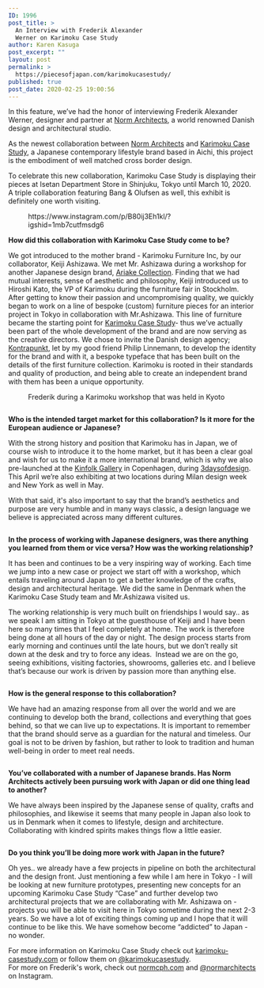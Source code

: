 ```yaml
---
ID: 1996
post_title: >
  An Interview with Frederik Alexander
  Werner on Karimoku Case Study
author: Karen Kasuga
post_excerpt: ""
layout: post
permalink: >
  https://piecesofjapan.com/karimokucasestudy/
published: true
post_date: 2020-02-25 19:00:56
---
```

<!-- wp:paragraph -->
<p>In this feature, we’ve had the honor of interviewing Frederik Alexander Werner, designer and partner at <a href="https://normcph.com/" target="_blank" rel="noreferrer noopener" aria-label=" (opens in a new tab)">Norm Architects</a>, a world renowned Danish design and architectural studio. </p>
<!-- /wp:paragraph -->

<!-- wp:paragraph -->
<p>As the newest collaboration between <a href="http://normcph.com" target="_blank" rel="noreferrer noopener" aria-label="Norm Architects (opens in a new tab)">Norm Architects</a> and <a href="https://www.karimoku-casestudy.com/" target="_blank" rel="noreferrer noopener" aria-label=" (opens in a new tab)">Karimoku Case Study</a>, a Japanese contemporary lifestyle brand based in Aichi, this project is the embodiment of well matched cross border design. </p>
<!-- /wp:paragraph -->

<!-- wp:paragraph -->
<p>To celebrate this new collaboration, Karimoku Case Study is displaying their pieces at Isetan Department Store in Shinjuku, Tokyo until March 10, 2020. A triple collaboration  featuring Bang &amp; Olufsen as well, this exhibit is definitely one worth visiting. </p>
<!-- /wp:paragraph -->

<!-- wp:core-embed/instagram {"url":"https://www.instagram.com/p/B80ij3Eh1kl/?igshid=1mb7cutfmsdg6","type":"rich","providerNameSlug":"instagram","className":""} -->
<figure class="wp-block-embed-instagram wp-block-embed is-type-rich is-provider-instagram"><div class="wp-block-embed__wrapper">
https://www.instagram.com/p/B80ij3Eh1kl/?igshid=1mb7cutfmsdg6
</div></figure>
<!-- /wp:core-embed/instagram -->

<!-- wp:paragraph -->
<p><strong>How did this collaboration with Karimoku Case Study come to be?</strong></p>
<!-- /wp:paragraph -->

<!-- wp:paragraph -->
<p>We got introduced to the mother brand - Karimoku Furniture Inc, by our collaborator, Keiji Ashizawa. We met Mr. Ashizawa during a workshop for another Japanese design brand, <a href="https://www.ariakecollection.com/" target="_blank" rel="noreferrer noopener" aria-label=" (opens in a new tab)">Ariake Collection</a>. Finding that we had mutual interests, sense of aesthetic and philosophy, Keiji introduced us to Hiroshi Kato, the VP of Karimoku during the furniture fair in Stockholm.&nbsp; After getting to know their passion and uncompromising quality, we quickly began to work on a line of bespoke (custom) furniture pieces for an interior project in Tokyo in collaboration with Mr.Ashizawa. This line of furniture became the starting point for <a href="https://www.karimoku-casestudy.com/" target="_blank" rel="noreferrer noopener" aria-label=" (opens in a new tab)">Karimoku Case Study</a>- thus we’ve actually been part of the whole development of the brand and are now serving as the creative directors. We chose to invite the Danish design agency; <a href="https://www.kontrapunkt.com/" target="_blank" rel="noreferrer noopener" aria-label=" (opens in a new tab)">Kontrapunkt</a>, let by my good friend Philip Linnemann, to develop the identity for the brand and with it, a bespoke typeface that has been built on the details of the first furniture collection. Karimoku is rooted in their standards and quality of production, and being able to create an independent brand with them has been a unique opportunity.&nbsp;</p>
<!-- /wp:paragraph -->

<!-- wp:image {"id":2012,"sizeSlug":"large"} -->
<figure class="wp-block-image size-large"><img src="https://piecesofjapan.com/wp-content/uploads/2020/02/karimoku_post03-728x1024.jpg" alt="" class="wp-image-2012"/><figcaption>Frederik during a Karimoku workshop that was held in Kyoto</figcaption></figure>
<!-- /wp:image -->

<!-- wp:image {"id":2013,"sizeSlug":"large"} -->
<figure class="wp-block-image size-large"><img src="https://piecesofjapan.com/wp-content/uploads/2020/02/karimoku_post05-728x1024.jpg" alt="" class="wp-image-2013"/></figure>
<!-- /wp:image -->

<!-- wp:paragraph -->
<p><strong>Who is the intended target market for this collaboration? Is it more for the European audience or Japanese?</strong></p>
<!-- /wp:paragraph -->

<!-- wp:paragraph -->
<p>With the strong history and position that Karimoku has in Japan, we of course wish to introduce it to the home market, but it has been a clear goal and wish for us to make it a more international brand, which is why we also pre-launched at the <a href="https://normcph.com/architecture/the-kinfolk-gallery/" target="_blank" rel="noreferrer noopener" aria-label=" (opens in a new tab)">Kinfolk Gallery</a> in Copenhagen, during <a href="https://3daysofdesign.dk/" target="_blank" rel="noreferrer noopener" aria-label=" (opens in a new tab)">3daysofdesign</a>. This April we’re also exhibiting at two locations during Milan design week and New York as well in May.</p>
<!-- /wp:paragraph -->

<!-- wp:paragraph -->
<p>With that said, it's also important to say that the brand’s aesthetics and purpose are very humble and in many ways classic, a design language we believe is appreciated across many different cultures.&nbsp;</p>
<!-- /wp:paragraph -->

<!-- wp:image {"id":2001,"sizeSlug":"large"} -->
<figure class="wp-block-image size-large"><img src="https://piecesofjapan.com/wp-content/uploads/2020/02/Kinuta4170-741x1024.jpg" alt="" class="wp-image-2001"/></figure>
<!-- /wp:image -->

<!-- wp:paragraph -->
<p><strong>In the process of working with Japanese designers, was there anything you learned from them or vice versa? How was the working relationship?</strong></p>
<!-- /wp:paragraph -->

<!-- wp:paragraph -->
<p>It has been and continues to be a very inspiring way of working. Each time we jump into a new case or project we start off with a workshop, which entails traveling around Japan to get a better knowledge of the crafts, design and architectural heritage. We did the same in Denmark when the Karimoku Case Study team and Mr.Ashizawa visited us.&nbsp;&nbsp;</p>
<!-- /wp:paragraph -->

<!-- wp:paragraph -->
<p>The working relationship is very much built on friendships I would say.. as we speak I am sitting in Tokyo at the guesthouse of Keiji and I have been here so many times that I feel completely at home. The work is therefore being done at all hours of the day or night. The design process starts from early morning and continues until the late hours, but we don’t really sit down at the desk and try to force any ideas.&nbsp; Instead we are on the go, seeing exhibitions, visiting factories, showrooms, galleries etc. and I believe that’s  because our work is driven by passion more than anything else.&nbsp;</p>
<!-- /wp:paragraph -->

<!-- wp:image {"id":2002,"sizeSlug":"large"} -->
<figure class="wp-block-image size-large"><img src="https://piecesofjapan.com/wp-content/uploads/2020/02/Kinuta4411-726x1024.jpg" alt="" class="wp-image-2002"/></figure>
<!-- /wp:image -->

<!-- wp:paragraph -->
<p><strong>How is the general response to this collaboration?</strong></p>
<!-- /wp:paragraph -->

<!-- wp:paragraph -->
<p>We have had an amazing response from all over the world and we are continuing to develop both the brand, collections and everything that goes behind, so that we can live up to expectations. It is important to remember that the brand should serve as a guardian for the natural and timeless. Our goal is not to be driven by fashion, but rather to look to tradition and human well-being in order to meet real needs.&nbsp;</p>
<!-- /wp:paragraph -->

<!-- wp:image {"id":2004,"sizeSlug":"large"} -->
<figure class="wp-block-image size-large"><img src="https://piecesofjapan.com/wp-content/uploads/2020/02/Kinuta4472-717x1024.jpg" alt="" class="wp-image-2004"/></figure>
<!-- /wp:image -->

<!-- wp:paragraph -->
<p><strong>You’ve collaborated with a number of Japanese brands. Has Norm Architects actively been pursuing work with Japan or did one thing lead to another?</strong></p>
<!-- /wp:paragraph -->

<!-- wp:paragraph -->
<p>We have always been inspired by the Japanese sense of quality, crafts and philosophies, and likewise it seems that many people in Japan also look to us in Denmark when it comes to lifestyle, design and architecture. Collaborating with kindred spirits makes things flow a little easier.&nbsp;</p>
<!-- /wp:paragraph -->

<!-- wp:image {"id":2003,"sizeSlug":"large"} -->
<figure class="wp-block-image size-large"><img src="https://piecesofjapan.com/wp-content/uploads/2020/02/Kinuta4415-1024x710.jpg" alt="" class="wp-image-2003"/></figure>
<!-- /wp:image -->

<!-- wp:paragraph -->
<p><strong>Do you think you’ll be doing more work with Japan in the future?</strong></p>
<!-- /wp:paragraph -->

<!-- wp:paragraph -->
<p>Oh yes.. we already have a few projects in pipeline on both the architectural and the design front. Just mentioning a few while I am here in Tokyo - I will be looking at new furniture prototypes, presenting new concepts for an upcoming Karimoku Case Study “Case” and further develop two architectural projects that we are collaborating with Mr. Ashizawa on - projects you will be able to visit here in Tokyo sometime during the next 2-3 years. So we have a lot of exciting things coming up and I hope that it will continue to be like this. We have somehow become “addicted” to Japan - no wonder. </p>
<!-- /wp:paragraph -->

<!-- wp:paragraph -->
<p>For more information on Karimoku Case Study check out <a rel="noreferrer noopener" aria-label=" (opens in a new tab)" href="https://www.karimoku-casestudy.com/" target="_blank">karimoku-casestudy.com</a> or follow them on <a rel="noreferrer noopener" aria-label=" (opens in a new tab)" href="https://www.instagram.com/karimokucasestudy/" target="_blank">@karimokucasestudy</a>.<br>For more on Frederik's work, check out <a href="http://normcph.com">normcph.com</a> and <a rel="noreferrer noopener" aria-label="@normarchitects (opens in a new tab)" href="https://www.instagram.com/normarchitects/" target="_blank">@normarchitects</a> on Instagram. </p>
<!-- /wp:paragraph -->

<!-- wp:image {"id":2005,"sizeSlug":"large"} -->
<figure class="wp-block-image size-large"><img src="https://piecesofjapan.com/wp-content/uploads/2020/02/Kinuta4189-1024x732.jpg" alt="" class="wp-image-2005"/></figure>
<!-- /wp:image -->

<!-- wp:paragraph -->
<p></p>
<!-- /wp:paragraph -->